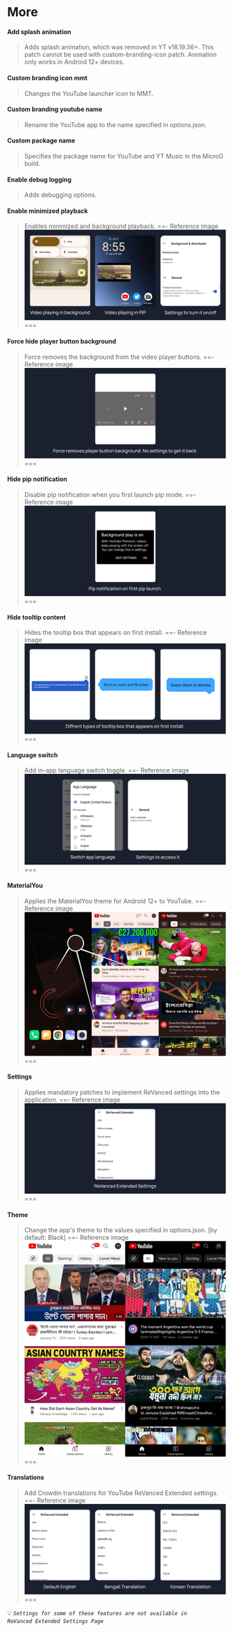 # More

#### Add splash animation
>Adds splash animation, which was removed in YT v18.19.36+. This patch cannot be used with custom-branding-icon patch.
>Animation only works in Android 12+ devices.

#### Custom branding icon mmt
>Changes the YouTube launcher icon to MMT.

#### Custom branding youtube name
>Rename the YouTube app to the name specified in options.json.

#### Custom package name
>Specifies the package name for YouTube and YT Music in the MicroG build.

#### Enable debug logging
>Adds debugging options.

#### Enable minimized playback
>Enables minimized and background playback.
==- Reference image
![](/assets/youtube/more/Enable-minimized-playback.jpg)
===

#### Force hide player button background
>Force removes the background from the video player buttons.
==- Reference image
![](/assets/youtube/more/Force-hide-player-button-background.jpg)
===

#### Hide pip notification
>Disable pip notification when you first launch pip mode.
==- Reference image
![](/assets/youtube/more/Hide-pip-notification.jpg)
===

#### Hide tooltip content
>Hides the tooltip box that appears on first install.
==- Reference image
![](/assets/youtube/more/Hide-tooltip-content.jpg)
===

#### Language switch
>Add in-app language switch toggle.
==- Reference image
![](/assets/youtube/more/Language-switch.jpg)
===

#### MaterialYou
>Applies the MaterialYou theme for Android 12+ to YouTube.
==- Reference image
![](/assets/youtube/more/MaterialYou.jpg)
===

#### Settings
>Applies mandatory patches to implement ReVanced settings into the application.
==- Reference image
![](/assets/youtube/more/settings.jpg)
===

#### Theme
>Change the app's theme to the values specified in options.json. [by default: Black]
==- Reference image
![](/assets/youtube/more/Theme.jpg)
===

#### Translations
>Add Crowdin translations for YouTube ReVanced Extended settings.
==- Reference image
![](/assets/youtube/more/Translations.jpg)
===

💡 <code><i>Settings for some of these features are not available in ReVanced Extended Settings Page</i></code>